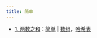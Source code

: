 ```yaml
---
title: 简单
---
```


- [1. 两数之和](https://joker764.github.io/leetcode/1-两数之和.html)：[简单](https://joker764.github.io/leetcode/difficulty/easy.html) |  [数组](https://joker764.github.io/leetcode/tag/array.html)，[哈希表](https://joker764.github.io/leetcode/tag/hash-table.html)

